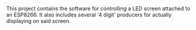 This project contains the software for controlling a LED screen attached to an
ESP8266. It also includes several '4 digit' producers for actually displaying
on said screen.
